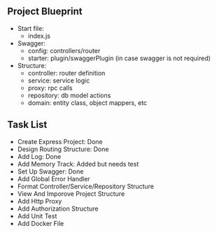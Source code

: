 ## Project Blueprint
- Start file: 
    - index.js
- Swagger:
    - config: controllers/router
    - starter: plugin/swaggerPlugin (in case swagger is not required)
- Structure:
    - controller: router definition
    - service: service logic
    - proxy: rpc calls
    - repository: db model actions
    - domain: entity class, object mappers, etc


## Task List
- Create Express Project: Done
- Design Routing Structure: Done
- Add Log: Done
- Add Memory Track: Added but needs test
- Set Up Swagger: Done
- Add Global Error Handler
- Format Controller/Service/Repository Structure
- View And Imporove Project Structure
- Add Http Proxy
- Add Authorization Structure
- Add Unit Test
- Add Docker File